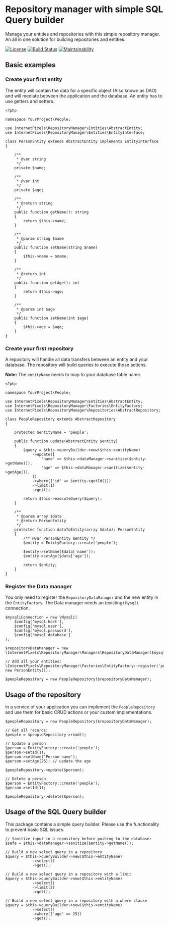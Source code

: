 # Repository manager with simple SQL Query builder
Manage your entities and repositories with this simple repository manager. An all in one solution for building repositories and entities.


[![License](https://camo.githubusercontent.com/cf76db379873b010c163f9cf1b5de4f5730b5a67/68747470733a2f2f6261646765732e66726170736f66742e636f6d2f6f732f6d69742f6d69742e7376673f763d313032)](https://github.com/internetpixels/repository-manager)
[![Build Status](https://travis-ci.org/internetpixels/repository-manager.svg)](https://travis-ci.org/internetpixels/repository-manager)
[![Maintainability](https://api.codeclimate.com/v1/badges/d0d817a21ca7243433b3/maintainability)](https://codeclimate.com/github/internetpixels/repository-manager)

## Basic examples

### Create your first entity

The entity will contain the data for a specific object (Also known as DAO) and will mediate between the application and the database. An entity has to use getters and setters.

    <?php
    
    namespace YourProject\People;
    
    use InternetPixels\RepositoryManager\Entities\AbstractEntity;
    use InternetPixels\RepositoryManager\Entities\EntityInterface;
    
    class PersonEntity extends AbstractEntity implements EntityInterface
    {
    
        /**
         * @var string
         */
        private $name;
    
        /**
         * @var int
         */
        private $age;

        /**
         * @return string
         */
        public function getName(): string
        {
            return $this->name;
        }
    
        /**
         * @param string $name
         */
        public function setName(string $name)
        {
            $this->name = $name;
        }

        /**
         * @return int
         */
        public function getAge(): int
        {
            return $this->age;
        }
    
        /**
         * @param int $age
         */
        public function setName(int $age)
        {
            $this->age = $age;
        }
    }

### Create your first repository

A repository will handle all data transfers between an entity and your database. The repository will build queries to execute those actions.

**Note:** The ``entityName`` needs to map to your database table name.

    <?php
    
    namespace YourProject\People;
    
    use InternetPixels\RepositoryManager\Entities\AbstractEntity;
    use InternetPixels\RepositoryManager\Factories\EntityFactory;
    use InternetPixels\RepositoryManager\Repositories\AbstractRepository;

    class PeopleRepository extends AbstractRepository
    {
    
        protected $entityName = 'people';

        public function update(AbstractEntity $entity)
        {
            $query = $this->queryBuilder->new($this->entityName)
                ->update([
                    'name' => $this->dataManager->sanitize($entity->getName()),
                    'age' => $this->dataManager->sanitize($entity->getAge()),
                ])
                ->where(['id' => $entity->getId()])
                ->limit(1)
                ->get();
    
            return $this->executeQuery($query);
        }
        
        /**
         * @param array $data
         * @return PersonEntity
         */
        protected function dataToEntity(array $data): PersonEntity
        {    
            /** @var PersonEntity $entity */
            $entity = EntityFactory::create('people');
    
            $entity->setName($data['name']);
            $entity->setAge($data['age']);
            
            return $entity;
        }
    }

### Register the Data manager

You only need to register the ``RepositoryDataManager`` and the new entity in the ``EntityFactory``. The Data manager needs an (existing) ``Mysqli`` connection.

    $mysqliConnection = new \Mysqli(
        $config['mysql.host'],
        $config['mysql.user'],
        $config['mysql.password'],
        $config['mysql.database']
    );
    
    $repositoryDataManager = new \InternetPixels\RepositoryManager\Managers\RepositoryDataManager($mysqliConnection);
    
    // Add all your entities:
    \InternetPixels\RepositoryManager\Factories\EntityFactory::register('people', new PersonEntity());
    
    $peopleRepository = new PeopleRepository($repositoryDataManager);
    
## Usage of the repository

In a service of your application you can implement the ``PeopleRepository`` and use them for basic CRUD actions or your custom implementations.

    $peopleRepository = new PeopleRepository($repositoryDataManager);
    
    // Get all records:
    $people = $peopleRepository->read();
    
    // Update a person
    $person = EntityFactory::create('people');
    $person->setId(1);
    $person->setName('Person name');
    $person->setAge(26); // update the age
    
    $peopleRepository->update($person);
    
    // Delete a person
    $person = EntityFactory::create('people');
    $person->setId(1);
    
    $peopleRepository->delete($person);
    
## Usage of the SQL Query builder

This package contains a simple query builder. Please use the functionality to prevent basic SQL issues.

    // Sanitize input in a repository before pushing to the database:
    $safe = $this->dataManager->sanitize($entity->getName());
    
    // Build a new select query in a repository
    $query = $this->queryBuilder->new($this->entityName)
                ->select()
                ->get();
                
    // Build a new select query in a repository with a limit
    $query = $this->queryBuilder->new($this->entityName)
                ->select()
                ->limit(2)
                ->get();
                
    // Build a new select query in a repository with a where clause
    $query = $this->queryBuilder->new($this->entityName)
                ->select()
                ->where(['age' => 25])
                ->get();